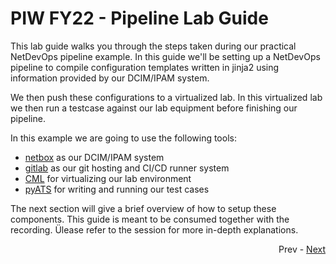 # PIW FY22 - Pipeline Lab Guide

This lab guide walks you through the steps taken during our practical 
NetDevOps pipeline example. In this guide we'll be setting up a NetDevOps pipeline to compile configuration templates written in jinja2 using 
information provided by our DCIM/IPAM system. 

We then push these configurations to a virtualized lab. In this virtualized lab we then run a testcase against our lab equipment before finishing our pipeline. 

In this example we are going to use the following tools:

* [netbox](https://netbox.readthedocs.io/en/stable/) as our DCIM/IPAM system
* [gitlab](gitlab.com/) as our git hosting and CI/CD runner system
* [CML](https://developer.cisco.com/docs/modeling-labs/) for virtualizing our lab environment
* [pyATS](https://pubhub.devnetcloud.com/media/pyats/docs/) for writing and running our test cases

The next section will give a brief overview of how to setup these components. This guide is meant to be consumed together with the recording. Ülease refer to the session for more in-depth explanations.

<div align="right">
   
   Prev - [Next](sections/01_setup/Readme.md)
</div>
